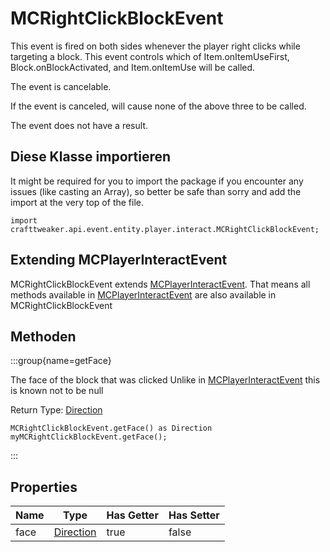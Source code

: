 # MCRightClickBlockEvent

This event is fired on both sides whenever the player right clicks while targeting a block. This event controls which of Item.onItemUseFirst, Block.onBlockActivated, and Item.onItemUse will be called.

The event is cancelable.

If the event is canceled, will cause none of the above three to be called.

The event does not have a result.



## Diese Klasse importieren

It might be required for you to import the package if you encounter any issues (like casting an Array), so better be safe than sorry and add the import at the very top of the file.
```zenscript
import crafttweaker.api.event.entity.player.interact.MCRightClickBlockEvent;
```


## Extending MCPlayerInteractEvent

MCRightClickBlockEvent extends [MCPlayerInteractEvent](/vanilla/api/event/entity/player/interact/MCPlayerInteractEvent). That means all methods available in [MCPlayerInteractEvent](/vanilla/api/event/entity/player/interact/MCPlayerInteractEvent) are also available in MCRightClickBlockEvent

## Methoden

:::group{name=getFace}

The face of the block that was clicked Unlike in [MCPlayerInteractEvent](/vanilla/api/event/entity/player/interact/MCPlayerInteractEvent) this is known not to be null

Return Type: [Direction](/vanilla/api/util/Direction)

```zenscript
MCRightClickBlockEvent.getFace() as Direction
myMCRightClickBlockEvent.getFace();
```

:::


## Properties

| Name | Type                                     | Has Getter | Has Setter |
| ---- | ---------------------------------------- | ---------- | ---------- |
| face | [Direction](/vanilla/api/util/Direction) | true       | false      |

